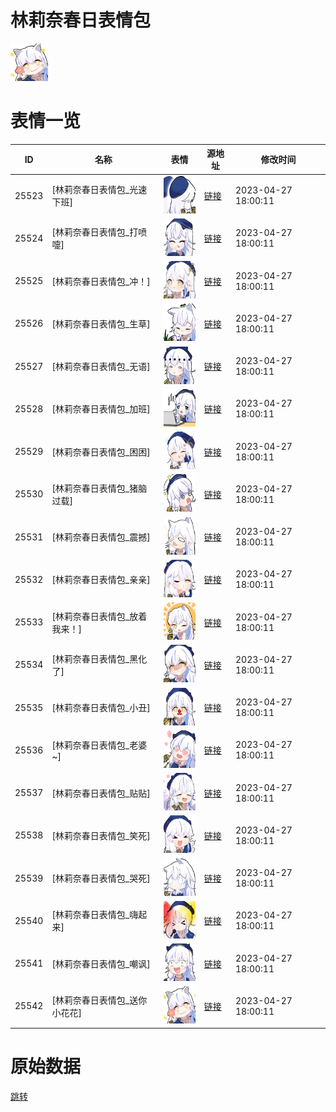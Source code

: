 # 林莉奈春日表情包

<img src="./cover.png" height="60" alt="cover" />

# 表情一览

|ID|名称|表情|源地址|修改时间|
|----|----|----|----|----|
|25523|[林莉奈春日表情包_光速下班]|<img src="./pic/025523_%5B林莉奈春日表情包_光速下班%5D.png" height="60" alt="光速下班"/>|[链接](https://i0.hdslb.com/bfs/garb/b63c64d0d8669704f77eb6d9a96b108b2d88b235.png)|2023-04-27 18:00:11|
|25524|[林莉奈春日表情包_打喷嚏]|<img src="./pic/025524_%5B林莉奈春日表情包_打喷嚏%5D.png" height="60" alt="打喷嚏"/>|[链接](https://i0.hdslb.com/bfs/garb/cadc3a32b0aed12a1e64876be4fab37e71de54a9.png)|2023-04-27 18:00:11|
|25525|[林莉奈春日表情包_冲！]|<img src="./pic/025525_%5B林莉奈春日表情包_冲！%5D.png" height="60" alt="冲！"/>|[链接](https://i0.hdslb.com/bfs/garb/a5f3aa73753fe4e4f15273d0033e3b5c7e1687c2.png)|2023-04-27 18:00:11|
|25526|[林莉奈春日表情包_生草]|<img src="./pic/025526_%5B林莉奈春日表情包_生草%5D.png" height="60" alt="生草"/>|[链接](https://i0.hdslb.com/bfs/garb/df9675ef0079da53d58e0f335da683c014c67554.png)|2023-04-27 18:00:11|
|25527|[林莉奈春日表情包_无语]|<img src="./pic/025527_%5B林莉奈春日表情包_无语%5D.png" height="60" alt="无语"/>|[链接](https://i0.hdslb.com/bfs/garb/29c8e6841aabe6992829c79f2653edd272fe5ccc.png)|2023-04-27 18:00:11|
|25528|[林莉奈春日表情包_加班]|<img src="./pic/025528_%5B林莉奈春日表情包_加班%5D.png" height="60" alt="加班"/>|[链接](https://i0.hdslb.com/bfs/garb/1a438559d7349789d6f873ea9cce45df093c5665.png)|2023-04-27 18:00:11|
|25529|[林莉奈春日表情包_困困]|<img src="./pic/025529_%5B林莉奈春日表情包_困困%5D.png" height="60" alt="困困"/>|[链接](https://i0.hdslb.com/bfs/garb/a6944acba4fec3ce172b2acacf245faf8fc7a98e.png)|2023-04-27 18:00:11|
|25530|[林莉奈春日表情包_猪脑过载]|<img src="./pic/025530_%5B林莉奈春日表情包_猪脑过载%5D.png" height="60" alt="猪脑过载"/>|[链接](https://i0.hdslb.com/bfs/garb/967263546d43368157afdcd30b53f60e0ff50408.png)|2023-04-27 18:00:11|
|25531|[林莉奈春日表情包_震撼]|<img src="./pic/025531_%5B林莉奈春日表情包_震撼%5D.png" height="60" alt="震撼"/>|[链接](https://i0.hdslb.com/bfs/garb/0e7d3276929ef1ce7ee0babc2f9d0d921f7bbb77.png)|2023-04-27 18:00:11|
|25532|[林莉奈春日表情包_亲亲]|<img src="./pic/025532_%5B林莉奈春日表情包_亲亲%5D.png" height="60" alt="亲亲"/>|[链接](https://i0.hdslb.com/bfs/garb/0ff3313773798a808b231fc466afc6cbe2bc4be6.png)|2023-04-27 18:00:11|
|25533|[林莉奈春日表情包_放着我来！]|<img src="./pic/025533_%5B林莉奈春日表情包_放着我来！%5D.png" height="60" alt="放着我来！"/>|[链接](https://i0.hdslb.com/bfs/garb/6889195421eebc5794f97efbb663816cf550c118.png)|2023-04-27 18:00:11|
|25534|[林莉奈春日表情包_黑化了]|<img src="./pic/025534_%5B林莉奈春日表情包_黑化了%5D.png" height="60" alt="黑化了"/>|[链接](https://i0.hdslb.com/bfs/garb/7af6ac1edeb33bcb20ce7ba4d6706719cff03804.png)|2023-04-27 18:00:11|
|25535|[林莉奈春日表情包_小丑]|<img src="./pic/025535_%5B林莉奈春日表情包_小丑%5D.png" height="60" alt="小丑"/>|[链接](https://i0.hdslb.com/bfs/garb/3f9c72120b04170a46bec19dceda130096127129.png)|2023-04-27 18:00:11|
|25536|[林莉奈春日表情包_老婆~]|<img src="./pic/025536_%5B林莉奈春日表情包_老婆~%5D.png" height="60" alt="老婆~"/>|[链接](https://i0.hdslb.com/bfs/garb/0f9bd9d119347679987c3d744bff543c5ea9a8e0.png)|2023-04-27 18:00:11|
|25537|[林莉奈春日表情包_贴贴]|<img src="./pic/025537_%5B林莉奈春日表情包_贴贴%5D.png" height="60" alt="贴贴"/>|[链接](https://i0.hdslb.com/bfs/garb/a5e6e73d5a4082211551942b8d7dc99b76ac8d55.png)|2023-04-27 18:00:11|
|25538|[林莉奈春日表情包_笑死]|<img src="./pic/025538_%5B林莉奈春日表情包_笑死%5D.png" height="60" alt="笑死"/>|[链接](https://i0.hdslb.com/bfs/garb/6a04c4908df1f7ec2accb867aa45475646e22ae0.png)|2023-04-27 18:00:11|
|25539|[林莉奈春日表情包_哭死]|<img src="./pic/025539_%5B林莉奈春日表情包_哭死%5D.png" height="60" alt="哭死"/>|[链接](https://i0.hdslb.com/bfs/garb/1b09bd853c98ab8edd4f5ba6c34616cc59af3ea8.png)|2023-04-27 18:00:11|
|25540|[林莉奈春日表情包_嗨起来]|<img src="./pic/025540_%5B林莉奈春日表情包_嗨起来%5D.png" height="60" alt="嗨起来"/>|[链接](https://i0.hdslb.com/bfs/garb/b34d0aa6f96351681a99925a0b8ff7119e632252.png)|2023-04-27 18:00:11|
|25541|[林莉奈春日表情包_嘲讽]|<img src="./pic/025541_%5B林莉奈春日表情包_嘲讽%5D.png" height="60" alt="嘲讽"/>|[链接](https://i0.hdslb.com/bfs/garb/44f960042cad6d24406cd5fcbd8225ecb726f702.png)|2023-04-27 18:00:11|
|25542|[林莉奈春日表情包_送你小花花]|<img src="./pic/025542_%5B林莉奈春日表情包_送你小花花%5D.png" height="60" alt="送你小花花"/>|[链接](https://i0.hdslb.com/bfs/garb/2f6e8d9626cafcabe9e65b54185b2af687c93472.png)|2023-04-27 18:00:11|

# 原始数据

[跳转](./raw.json)

